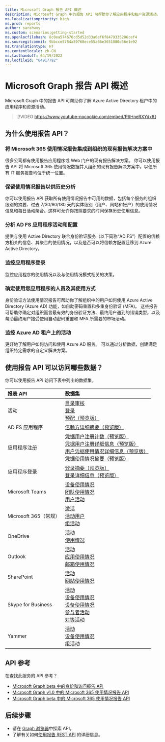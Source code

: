 ```yaml
---
title: Microsoft Graph 报告 API 概述
description: Microsoft Graph 中的报告 API 可帮助你了解应用程序和租户资源活动。
ms.localizationpriority: high
ms.prod: reports
author: sarahwxy
ms.custom: scenarios:getting-started
ms.openlocfilehash: 8c0ea574670cd5d52d33a0ef6f8479335206cef4
ms.sourcegitcommit: 9bbcce5784a89768ece55a66e3651080d56e1e92
ms.translationtype: HT
ms.contentlocale: zh-CN
ms.lasthandoff: 04/19/2022
ms.locfileid: "64917792"
---
```

# <a name="microsoft-graph-reports-api-overview"></a>Microsoft Graph 报告 API 概述

Microsoft Graph 中的报告 API 可帮助你了解 Azure Active Directory 租户中的应用程序和资源活动。

> [!VIDEO https://www.youtube-nocookie.com/embed/P6HneRXYdx8]

## <a name="why-use-the-reports-api"></a>为什么使用报告 API？

### <a name="integrate-microsoft-365-usage-reporting-into-your-organizations-existing-reporting-solution"></a>将 Microsoft 365 使用情况报告集成到组织的现有报告解决方案中
很多公司都有使用报告应用程序或 Web 门户的现有报告解决方案。 你可以使用报告 API 将 Microsoft 365 使用情况数据并入组织的现有报告解决方案中，以便所有 IT 服务报告均位于统一位置。

### <a name="retain-usage-reports-for-historical-analysis"></a>保留使用情况报告以供历史分析
你可以使用报告 API 获取所有使用情况报告中可用的数据，包括每个服务的组织级别的摘要、过去 7/30/90/180 天的实体级别（用户、网站和帐户）的使用情况信息和每日活动聚合。这样可允许你按照要求的时间保存历史使用信息。

### <a name="analyze-ad-fs-application-activity-and-configuration"></a>分析 AD FS 应用程序活动和配置
提供与使用 Active Directory 联合身份验证服务（以下简称“AD FS”）配置的信赖方相关的信息、其聚合的使用情况，以及是否可以将信赖方配置迁移到 Azure Active Directory。

### <a name="monitor-application-sign-ins"></a>监控应用程序登录

监控应用程序的使用情况以及与使用情况模式相关的决策。

### <a name="determine-who-is-using-your-applications-and-how-are-they-using-them"></a>确定使用您应用程序的人员及其使用方式

身份验证方法使用情况报告可帮助你了解组织中的用户如何使用 Azure Active Directory (Azure AD) 功能，如自助密码重置和多重身份验证 (MFA)。 这些报告可帮助你确定对组织而言最有效的身份验证方法、最终用户遇到的错误类型，以及帮助最终用户接受使用自动密码重置和 MFA 所需要的市场活动。

### <a name="monitor-activity-on-an-azure-ad-tenant"></a>监控 Azure AD 租户上的活动

更好地了解用户如何访问和使用 Azure AD 服务。 可以通过分析数据，创建满足组织特定需求的自定义解决方案。

## <a name="what-data-can-i-access-by-using-the-reports-apis"></a>使用报告 API 可以访问哪些数据？

你可以使用报告 API 访问下表中列出的数据集。

| 报表 API | 数据集 |
|:------------ |:-------- |
| 活动 | [目录审核](/graph/api/resources/directoryaudit?view=graph-rest-1.0)<br/>[登录](/graph/api/resources/signin?view=graph-rest-1.0)<br/>[预配（预览版）](/graph/api/resources/provisioningobjectsummary?view=graph-rest-beta) |
| AD FS 应用程序 | [信赖方详细摘要（预览版）](/graph/api/resources/relyingpartydetailedsummary?view=graph-rest-beta) |
| 应用程序注册 | [凭据用户注册计数（预览版）](/graph/api/resources/credentialuserregistrationcount?view=graph-rest-beta)<br/>[凭据用户注册详细信息（预览版）](/graph/api/resources/credentialuserregistrationdetails?view=graph-rest-beta) <br/>[用户凭据使用情况详细信息（预览版）](/graph/api/resources/usercredentialusagedetails?view=graph-rest-beta) <br/>[凭据使用情况摘要（预览版）](/graph/api/resources/credentialusagesummary?view=graph-rest-beta)|
| 应用程序登录 | [登录摘要（预览版）](/graph/api/resources/applicationsigninsummary?view=graph-rest-beta) <br/>[登录详细信息（预览版）](/graph/api/resources/applicationsignindetailedsummary?view=graph-rest-beta)|
| Microsoft Teams | [设备使用情况](/graph/api/resources/microsoft-teams-device-usage-reports?view=graph-rest-1.0)<br/>[团队使用情况](/graph/api/resources/microsoft-teams-team-usage-reports?view=graph-rest-beta)<br/>[用户活动](/graph/api/resources/microsoft-teams-user-activity-reports?view=graph-rest-1.0)|
| Microsoft 365（常规） | [激活](/graph/api/resources/office-365-activations-reports?view=graph-rest-1.0)<br/>[活动用户](/graph/api/resources/office-365-active-users-reports?view=graph-rest-1.0)<br/>[组活动](/graph/api/resources/office-365-groups-activity-reports?view=graph-rest-1.0) |
| OneDrive | [活动](/graph/api/resources/onedrive-activity-reports?view=graph-rest-1.0)<br/>[使用情况](/graph/api/resources/onedrive-usage-reports?view=graph-rest-1.0) |
| Outlook | [活动](/graph/api/resources/email-activity-reports?view=graph-rest-1.0)<br/>[应用使用情况](/graph/api/resources/email-app-usage-reports?view=graph-rest-1.0)<br/>[邮箱使用情况](/graph/api/resources/mailbox-usage-reports?view=graph-rest-1.0) |
| SharePoint | [活动](/graph/api/resources/sharepoint-activity-reports?view=graph-rest-1.0)<br/>[网站使用情况](/graph/api/resources/sharepoint-site-usage-reports?view=graph-rest-1.0) |
| Skype for Business | [活动](/graph/api/resources/skype-for-business-activity-reports?view=graph-rest-1.0)<br/>[设备使用情况](/graph/api/resources/skype-for-business-device-usage-reports?view=graph-rest-1.0)<br/>[设备使用情况](/graph/api/resources/skype-for-business-device-usage-reports?view=graph-rest-1.0)<br/>[参与者活动](/graph/api/resources/skype-for-business-participant-activity-reports?view=graph-rest-1.0)<br/>[对等活动](/graph/api/resources/skype-for-business-peer-to-peer-activity?view=graph-rest-1.0) |
| Yammer | [活动](/graph/api/resources/yammer-activity-reports?view=graph-rest-1.0)<br/>[设备使用情况](/graph/api/resources/yammer-device-usage-reports?view=graph-rest-1.0)<br/>[组活动](/graph/api/resources/yammer-groups-activity-reports?view=graph-rest-1.0) |

## <a name="api-reference"></a>API 参考
在查找此服务的 API 参考？

- [Microsoft Graph beta 中的身份和访问报告 API](/graph/api/resources/report-identity-access?view=graph-rest-beta)
- [Microsoft Graph v1.0 中的 Microsoft 365 使用情况报告 API](/graph/api/resources/report?view=graph-rest-1.0)
- [Microsoft Graph beta 中的 Microsoft 365 使用情况报告 API](/graph/api/resources/report?view=graph-rest-beta)

## <a name="next-steps"></a>后续步骤

* 请在 [Graph 浏览器](https://developer.microsoft.com/graph/graph-explorer)中探索 API。
* 了解有关如何[使用报告 REST API](/graph/api/resources/report?view=graph-rest-1.0) 的详细信息。
